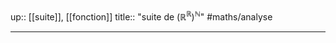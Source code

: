 up:: [[suite]], [[fonction]]
title:: "suite de $\left( \mathbb{R}^{\mathbb{R}} \right)^{\mathbb{N}}$"
#maths/analyse 

---


